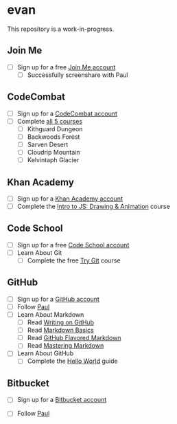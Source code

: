 # evan

This repository is a work-in-progress.

## Join Me
- [ ] Sign up for a free [Join Me account](https://www.join.me/)
  - [ ] Successfully screenshare with Paul

## CodeCombat
- [ ] Sign up for a [CodeCombat account](https://codecombat.com/)
- [ ] Complete [all 5 courses](https://codecombat.com/play)
  - [ ]  Kithguard Dungeon
  - [ ]  Backwoods Forest
  - [ ]  Sarven Desert
  - [ ]  Cloudrip Mountain
  - [ ]  Kelvintaph Glacier

## Khan Academy
- [ ] Sign up for a [Khan Academy account](https://www.khanacademy.org/)
- [ ] Complete the [Intro to JS: Drawing & Animation](https://www.khanacademy.org/computing/computer-programming/programming) course

## Code School
- [ ] Sign up for a free [Code School account](https://www.codeschool.com/)
- [ ] Learn About Git
  - [ ] Complete the free [Try Git](https://www.codeschool.com/courses/try-git) course

## GitHub
- [ ] Sign up for a [GitHub account](https://github.com/)
- [ ] Follow [Paul](https://github.com/pauljmartinez/)
- [ ] Learn About Markdown
  - [ ] Read [Writing on GitHub](https://help.github.com/categories/writing-on-github/)
  - [ ] Read [Markdown Basics](https://help.github.com/articles/markdown-basics/)
  - [ ] Read [GitHub Flavored Markdown](https://help.github.com/articles/github-flavored-markdown/)
  - [ ] Read [Mastering Markdown](https://guides.github.com/features/mastering-markdown/)
- [ ] Learn About GitHub
  - [ ] Complete the [Hello World](https://guides.github.com/activities/hello-world/) guide

## Bitbucket
- [ ] Sign up for a [Bitbucket account](https://bitbucket.org/)
- [ ] Follow [Paul](https://bitbucket.org/pauljmartinez/)


